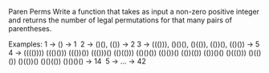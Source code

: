 Paren Perms
Write a function that takes as input a non-zero positive integer and returns the number of legal permutations for that many pairs of parentheses.

Examples:
1 -> () -> 1
 2 -> ()(), (()) -> 2
3 -> ((())), ()()(), ()(()), (())(), (()()) -> 5
4 ->
(((())))
((()()))
((())())
((()))()
(()(()))
(()()())
(()())()
(())(())
(())()()
()((()))
()(()())
()(())()
()()(())
()()()() -> 14 
5 -> … -> 42
